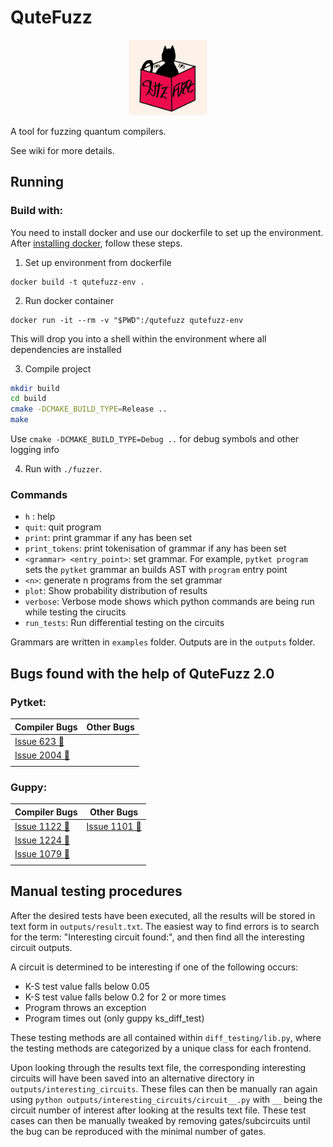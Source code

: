 # QuteFuzz

<p align="center" width="100%">
    <img width="25%" src="etc/qutefuzz.png">

A tool for fuzzing quantum compilers.

See wiki for more details.

## Running

### Build with:

You need to install docker and use our dockerfile to set up the environment. After [installing docker](https://docs.docker.com/engine/install/), follow these steps.

1. Set up environment from dockerfile

```
docker build -t qutefuzz-env .
```

2. Run docker container
```
docker run -it --rm -v "$PWD":/qutefuzz qutefuzz-env
```

This will drop you into a shell within the environment where all dependencies are installed

3. Compile project

```sh
mkdir build
cd build
cmake -DCMAKE_BUILD_TYPE=Release ..
make
```

Use `cmake -DCMAKE_BUILD_TYPE=Debug ..` for debug symbols and other logging info

4. Run with `./fuzzer`.

### Commands

- `h` : help
- `quit`: quit program
- `print`: print grammar if any has been set
- `print_tokens`: print tokenisation of grammar if any has been set
- `<grammar> <entry_point>`: set grammar. For example, `pytket program` sets the `pytket` grammar an builds AST with `program` entry point
- `<n>`: generate n programs from the set grammar
- `plot`: Show probability distribution of results
- `verbose`: Verbose mode shows which python commands are being run while testing the cirucits
- `run_tests`: Run differential testing on the circuits

Grammars are written in `examples` folder.
Outputs are in the `outputs` folder. 

## Bugs found with the help of QuteFuzz 2.0

### Pytket:

| Compiler Bugs | Other Bugs |
|---------------|------------|
| [Issue 623 &#x1F41E;](https://github.com/CQCL/pytket-quantinuum/issues/623) |  |
| [Issue 2004  &#x1F41E;](https://github.com/CQCL/tket/issues/2004) | 
| | |

### Guppy:

| Compiler Bugs | Other Bugs |
|---------------|------------|
| [Issue 1122 &#x1F41E;](https://github.com/CQCL/guppylang/issues/1122)  | [Issue 1101 &#x1F41E;](https://github.com/CQCL/guppylang/issues/1101)|
| [Issue 1224 &#x1F41E;](https://github.com/CQCL/guppylang/issues/1224) | |
| [Issue 1079 &#x1F41E;](https://github.com/CQCL/tket2/issues/1079) | |
| | |

## Manual testing procedures

After the desired tests have been executed, all the results will be stored in text form in `outputs/result.txt`. The easiest way to find errors is to search for the term: "Interesting circuit found:", and then find all the interesting circuit outputs.

A circuit is determined to be interesting if one of the following occurs:
- K-S test value falls below 0.05
- K-S test value falls below 0.2 for 2 or more times
- Program throws an exception
- Program times out (only guppy ks_diff_test)

These testing methods are all contained within `diff_testing/lib.py`, where the testing methods are categorized by a unique class for each frontend.

Upon looking through the results text file, the corresponding interesting circuits will have been saved into an alternative directory in `outputs/interesting_circuits`. These files can then be manually ran again using `python outputs/interesting_circuits/circuit__.py` with `__` being the circuit number of interest after looking at the results text file. These test cases can then be manually tweaked by removing gates/subcircuits until the bug can be reproduced with the minimal number of gates. 
